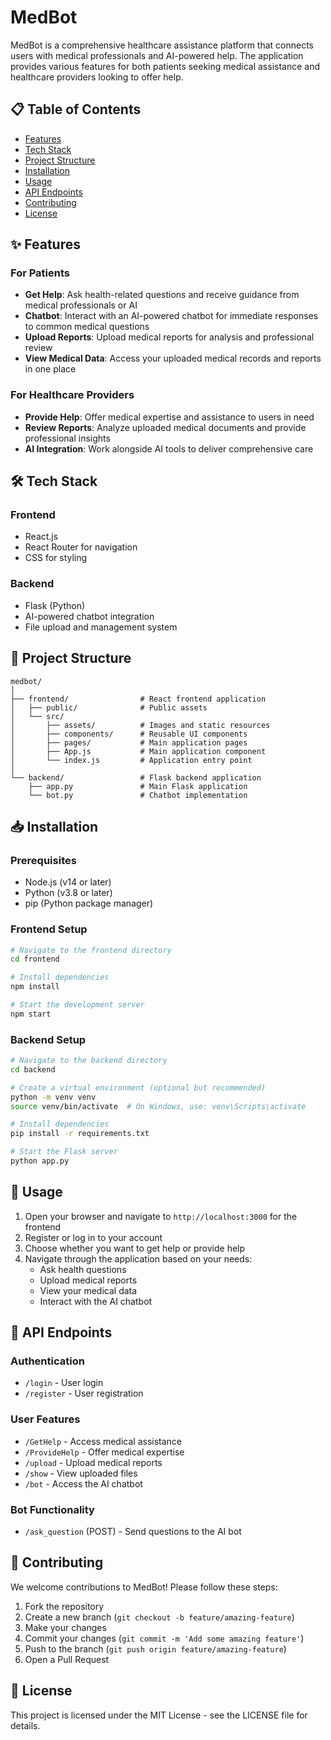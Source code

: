 # MedBot

MedBot is a comprehensive healthcare assistance platform that connects users with medical professionals and AI-powered help. The application provides various features for both patients seeking medical assistance and healthcare providers looking to offer help.

## 📋 Table of Contents

- [Features](#features)
- [Tech Stack](#tech-stack)
- [Project Structure](#project-structure)
- [Installation](#installation)
- [Usage](#usage)
- [API Endpoints](#api-endpoints)
- [Contributing](#contributing)
- [License](#license)

## ✨ Features

### For Patients
- **Get Help**: Ask health-related questions and receive guidance from medical professionals or AI
- **Chatbot**: Interact with an AI-powered chatbot for immediate responses to common medical questions
- **Upload Reports**: Upload medical reports for analysis and professional review
- **View Medical Data**: Access your uploaded medical records and reports in one place

### For Healthcare Providers
- **Provide Help**: Offer medical expertise and assistance to users in need
- **Review Reports**: Analyze uploaded medical documents and provide professional insights
- **AI Integration**: Work alongside AI tools to deliver comprehensive care

## 🛠️ Tech Stack

### Frontend
- React.js
- React Router for navigation
- CSS for styling

### Backend
- Flask (Python)
- AI-powered chatbot integration
- File upload and management system

## 📁 Project Structure

```
medbot/
│
├── frontend/                # React frontend application
│   ├── public/              # Public assets
│   └── src/
│       ├── assets/          # Images and static resources
│       ├── components/      # Reusable UI components
│       ├── pages/           # Main application pages
│       ├── App.js           # Main application component
│       └── index.js         # Application entry point
│
└── backend/                 # Flask backend application
    ├── app.py               # Main Flask application
    └── bot.py               # Chatbot implementation
```

## 📥 Installation

### Prerequisites
- Node.js (v14 or later)
- Python (v3.8 or later)
- pip (Python package manager)

### Frontend Setup
```bash
# Navigate to the frontend directory
cd frontend

# Install dependencies
npm install

# Start the development server
npm start
```

### Backend Setup
```bash
# Navigate to the backend directory
cd backend

# Create a virtual environment (optional but recommended)
python -m venv venv
source venv/bin/activate  # On Windows, use: venv\Scripts\activate

# Install dependencies
pip install -r requirements.txt

# Start the Flask server
python app.py
```

## 🚀 Usage

1. Open your browser and navigate to `http://localhost:3000` for the frontend
2. Register or log in to your account
3. Choose whether you want to get help or provide help
4. Navigate through the application based on your needs:
   - Ask health questions
   - Upload medical reports
   - View your medical data
   - Interact with the AI chatbot

## 🔌 API Endpoints

### Authentication
- `/login` - User login
- `/register` - User registration

### User Features
- `/GetHelp` - Access medical assistance
- `/ProvideHelp` - Offer medical expertise
- `/upload` - Upload medical reports
- `/show` - View uploaded files
- `/bot` - Access the AI chatbot

### Bot Functionality
- `/ask_question` (POST) - Send questions to the AI bot

## 👥 Contributing

We welcome contributions to MedBot! Please follow these steps:

1. Fork the repository
2. Create a new branch (`git checkout -b feature/amazing-feature`)
3. Make your changes
4. Commit your changes (`git commit -m 'Add some amazing feature'`)
5. Push to the branch (`git push origin feature/amazing-feature`)
6. Open a Pull Request

## 📄 License

This project is licensed under the MIT License - see the LICENSE file for details.
